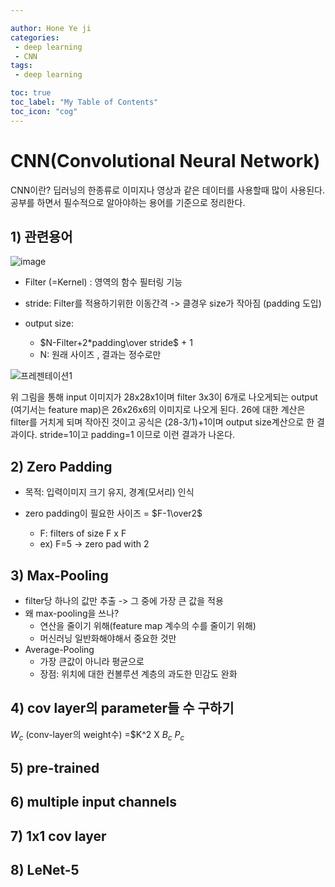 ```yaml
---

author: Hone Ye ji
categories: 
 - deep learning
 - CNN
tags: 
 - deep learning

toc: true
toc_label: "My Table of Contents"
toc_icon: "cog"
---
```



# CNN(Convolutional Neural Network)
CNN이란? 딥러닝의 한종류로 이미지나 영상과 같은 데이터를 사용할때 많이 사용된다. 공부를 하면서 필수적으로 알아야하는 용어를 기준으로 정리한다.
## 1) 관련용어

![image](https://user-images.githubusercontent.com/45659433/142574822-992c56a2-8e88-4db2-aeb4-d8eb3c920c73.png)

-  Filter (=Kernel) : 영역의 함수 필터링 기능 
- stride: Filter를 적용하기위한 이동간격 -> 클경우 size가 작아짐 (padding 도입)
- output size:

	-  $N-Filter+2*padding\over stride$ + 1 
	- N: 원래 사이즈 , 결과는 정수로만
	
![프레젠테이션1](https://user-images.githubusercontent.com/45659433/142576579-c87b3ddf-7947-4da1-b9f2-1d9a3b1da4bd.png)

위 그림을 통해 input 이미지가 28x28x1이며 filter 3x3이 6개로 나오게되는 output (여기서는 feature map)은 26x26x6의 이미지로 나오게 된다.
26에 대한 계산은 filter를 거치게 되며 작아진 것이고 공식은 (28-3/1)+1이며 output size계산으로 한 결과이다. stride=1이고 padding=1 이므로 이런 결과가 나온다.

## 2) Zero Padding
- 목적: 입력이미지 크기 유지, 경계(모서리) 인식

- zero padding이 필요한 사이즈 = $F-1\over2$ 
	- F: filters of size F x F
	- ex) F=5 -> zero pad with 2
## 3) Max-Pooling
- filter당 하나의 값만 추출 -> 그 중에 가장 큰 값을 적용
- 왜 max-pooling을 쓰나? 
	- 연산을 줄이기 위해(feature map 계수의 수를 줄이기 위해)
	- 머신러닝 일반화해야해서 중요한 것만
- Average-Pooling 
	- 가장 큰값이 아니라 평균으로
	- 장점: 위치에 대한 컨볼루션 계층의 과도한 민감도 완화


## 4) cov layer의 parameter들 수 구하기

$W_c$ (conv-layer의 weight수) =$K^2 X 
$B_c$
$P_c$
## 5) pre-trained
## 6) multiple input channels
## 7) 1x1 cov layer
## 8) LeNet-5


<!--stackedit_data:
eyJoaXN0b3J5IjpbMzEwMTA0NDA4LC03OTMwMDQxMDMsMTY5Nj
AxMzkyMiwxMjM4MDMyMzIxLC03NTc4MDU2MjBdfQ==
-->